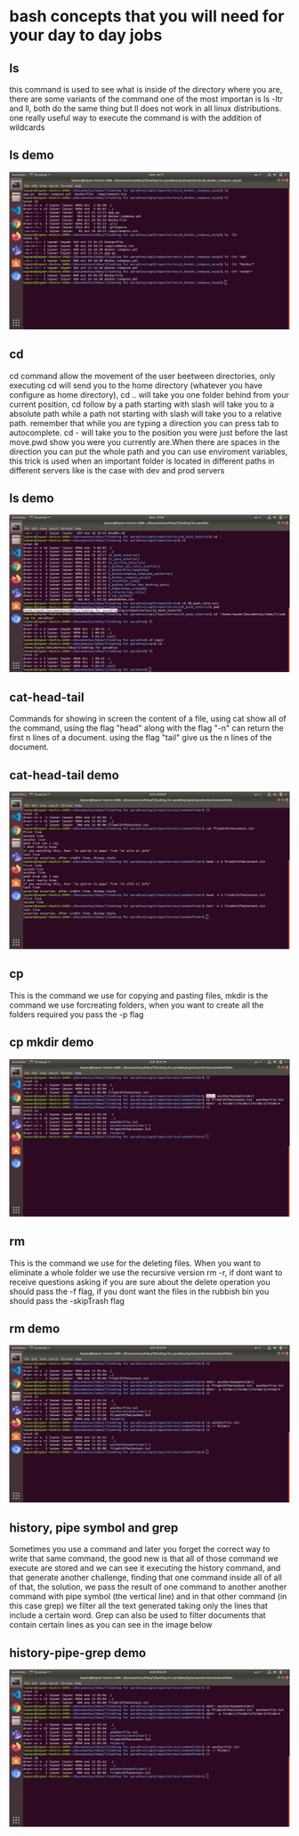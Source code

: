 # bash concepts that you will need for your day to day jobs

## ls

this command is used to see what is inside of the directory where you are, there are some variants of the command one of the most importan is ls -ltr and ll, both do the same thing but ll does not work in all linux distributions. one really useful way to execute the command is with the addition of wildcards

## ls demo

![Image](img/ls.png "ls command image")

## cd

cd command allow the movement of the user beetween directories, only executing cd will send you to the home directory (whatever you have configure as home directory), cd .. will take you one folder behind from your current position, cd follow by a path starting with slash will take you to a absolute path while a path not starting with slash will take you to a relative path. remember that while you are typing a direction you can press tab to autocomplete. cd - will take you to the position you were just before the last move.pwd show you were you currently are.When there are spaces in the direction you can put the whole path and you can use enviroment variables, this trick is used when an important folder is located in different paths in different servers like is the case with dev and prod servers 

## ls demo

![Image](img/cd.png "cd command image")

## cat-head-tail

Commands for showing in screen the content of a file, using cat show all of the command, using the flag "head" along with the flag "-n" can return the first n lines of a document. using the flag "tail" give us the n lines of the document.

## cat-head-tail demo

![Image](img/cat-head-tail.png "cat head tail command image")

## cp

This is the command we use for copying and pasting files, mkdir is the command we use forcreating folders, when you want to create all the folders required you pass the -p flag

## cp mkdir demo

![Image](img/cp-mkdir.png "cp mkdir command image")

## rm

This is the command we use for the deleting files. When you want to eliminate a whole folder we use the recursive version rm -r, if dont want to receive questions asking if you are sure about the delete operation you should pass the -f flag, if you dont want the files in the rubbish bin you should pass the -skipTrash flag

## rm demo

![Image](img/rm.png "rm command image")

## history, pipe symbol and grep

Sometimes you use a command and later you forget the correct way to write that same command, the good new is that all of those command we execute are stored and we can see it executing the history command, and that generate another challenge, finding that one command inside all of all of that, the solution, we pass the result of one command to another another command with pipe symbol (the vertical line) and in that other command (in this case grep) we filter all the text generated taking only the lines that include a certain word. Grep can also be used to filter documents that contain certain lines as you can see in the image below

## history-pipe-grep demo

![Image](img/rm.png "history-pipe-grep command image")

